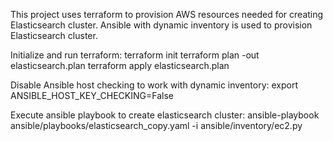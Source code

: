 This project uses terraform to provision AWS resources needed for creating Elasticsearch cluster.
Ansible with dynamic inventory is used to provision Elasticsearch cluster.                                                

Initialize and run terraform:
    terraform init
    terraform plan -out elasticsearch.plan
    terraform apply elasticsearch.plan

Disable Ansible host checking to work with dynamic inventory:
    export ANSIBLE_HOST_KEY_CHECKING=False

Execute ansible playbook to create elasticsearch cluster:
    ansible-playbook ansible/playbooks/elasticsearch_copy.yaml -i ansible/inventory/ec2.py